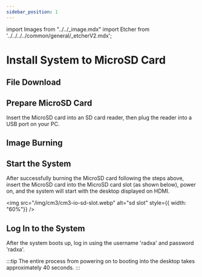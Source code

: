 ```yaml
---
sidebar_position: 1
---
```


import Images from "../../\_image.mdx"
import Etcher from '../../../../common/general/\_etcherV2.mdx';

# Install System to MicroSD Card

## File Download

<Images loader={false} system_img={true} spi_img={false} />

## Prepare MicroSD Card

Insert the MicroSD card into an SD card reader, then plug the reader into a USB port on your PC.

## Image Burning

<Etcher/>

## Start the System

After successfully burning the MicroSD card following the steps above, insert the MicroSD card into the MicroSD card slot (as shown below), power on, and the system will start with the desktop displayed on HDMI.

<img
src="/img/cm3/cm3-io-sd-slot.webp"
alt="sd slot"
style={{ width: "60%"}}
/>

## Log In to the System

After the system boots up, log in using the username 'radxa' and password 'radxa'.

:::tip
The entire process from powering on to booting into the desktop takes approximately 40 seconds.
:::
